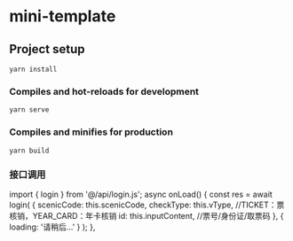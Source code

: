 # mini-template

## Project setup
```
yarn install
```

### Compiles and hot-reloads for development
```
yarn serve
```

### Compiles and minifies for production
```
yarn build
```

### 接口调用
import { login } from '@/api/login.js';
async onLoad() {
    const res = await login(
      {
        scenicCode: this.scenicCode,
        checkType: this.vType, //TICKET：票核销，YEAR_CARD：年卡核销
        id: this.inputContent, //票号/身份证/取票码
      },
      { loading: '请稍后...' }
    );
  },
